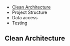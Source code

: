 * [Clean Architecture](#clean-architecture)
* Project Structure
* Data access
* Testing












































## Clean Architecture
